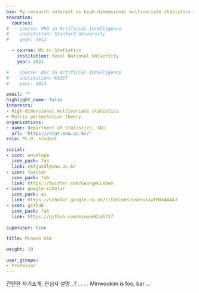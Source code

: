 ```yaml
---
bio: My research interest is high-dimensional multivariate statistics.
education:
  courses:
#  - course: PhD in Artificial Intelligence 
#    institution: Stanford University
#    year: 2012

  - course: MS in Statistics
    institution: Seoul National University
    year: 2021

#  - course: BSc in Artificial Intelligence
#    institution: KAIST
#    year: 2013

email: ""
highlight_name: false
interests:
- High-dimensional multivariate statistics
- Matrix perturbation theory
organizations:
- name: Department of Statistics, SNU
  url: "https://stat.snu.ac.kr/"
role: Ph.D. student

social:
- icon: envelope
  icon_pack: fas
  link: ekfgusdl@snu.ac.kr
- icon: twitter
  icon_pack: fab
  link: https://twitter.com/GeorgeCushen
- icon: google-scholar
  icon_pack: ai
  link: https://scholar.google.co.uk/citations?user=sIwtMXoAAAAJ
- icon: github
  icon_pack: fab
  link: https://github.com/minwooKim1717
  
superuser: true

title: Minwoo Kim

weight: 10

user_groups:
- Professor
---
```


간단한 자기소개, 관심사 설명...?
.
.
.
.
Minwookim is foo, bar ... 
